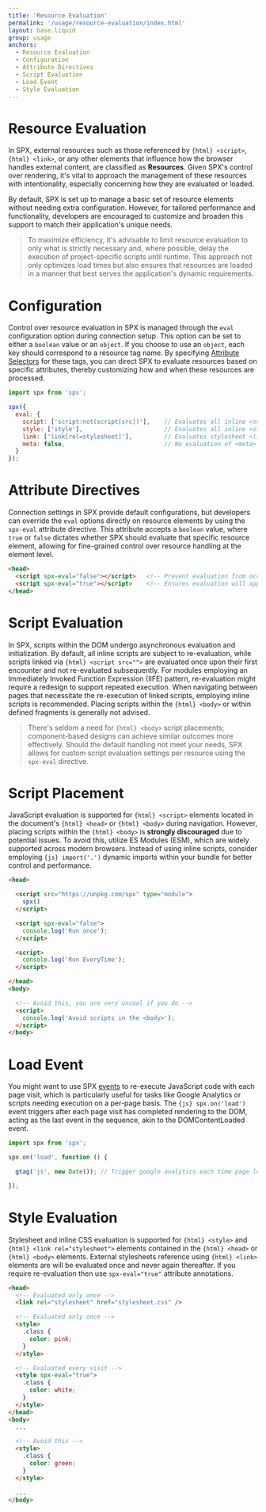 ```yaml
---
title: 'Resource Evaluation'
permalink: '/usage/resource-evaluation/index.html'
layout: base.liquid
group: usage
anchors:
  - Resource Evaluation
  - Configuration
  - Attribute Directives
  - Script Evaluation
  - Load Event
  - Style Evaluation
---
```


# Resource Evaluation

In SPX, external resources such as those referenced by `{html} <script>`, `{html} <link>`, or any other elements that influence how the browser handles external content, are classified as **Resources**. Given SPX's control over rendering, it's vital to approach the management of these resources with intentionality, especially concerning how they are evaluated or loaded.

By default, SPX is set up to manage a basic set of resource elements without needing extra configuration. However, for tailored performance and functionality, developers are encouraged to customize and broaden this support to match their application's unique needs.

> To maximize efficiency, it's advisable to limit resource evaluation to only what is strictly necessary and, where possible, delay the execution of project-specific scripts until runtime. This approach not only optimizes load times but also ensures that resources are loaded in a manner that best serves the application's dynamic requirements.

# Configuration

Control over resource evaluation in SPX is managed through the `eval` configuration option during connection setup. This option can be set to either a `boolean` value or an `object`. If you choose to use an `object`, each key should correspond to a resource tag name. By specifying [Attribute Selectors](https://developer.mozilla.org/en-US/docs/Web/CSS/Attribute_selectors) for these tags, you can direct SPX to evaluate resources based on specific attributes, thereby customizing how and when these resources are processed.

<!-- prettier-ignore -->
```js
import spx from 'spx';

spx({
  eval: {
    script: ['script:not(script[src])'],    // Evaluates all inline <script> tags
    style: ['style'],                       // Evaluates all inline <style> tags
    link: ['link[rel=stylesheet]'],         // Evaluates stylesheet <link> tags
    meta: false,                            // No evaluation of <meta> tags
  }
});
```

# Attribute Directives

Connection settings in SPX provide default configurations, but developers can override the `eval` options directly on resource elements by using the `spx-eval` attribute directive. This attribute accepts a `boolean` value, where `true` or `false` dictates whether SPX should evaluate that specific resource element, allowing for fine-grained control over resource handling at the element level.

<!-- prettier-ignore -->
```html
<head>
  <script spx-eval="false"></script>   <!-- Prevent evaluation from occurring -->
  <script spx-eval="true"></script>    <!-- Ensures evaluation will apply always -->
</head>
```

# Script Evaluation

In SPX, scripts within the DOM undergo asynchronous evaluation and initialization. By default, all inline scripts are subject to re-evaluation, while scripts linked via `{html} <script src="">` are evaluated once upon their first encounter and not re-evaluated subsequently. For modules employing an Immediately Invoked Function Expression (IIFE) pattern, re-evaluation might require a redesign to support repeated execution. When navigating between pages that necessitate the re-execution of linked scripts, employing inline scripts is recommended. Placing scripts within the `{html} <body>` or within defined fragments is generally not advised.

> There's seldom a need for `{html} <body>` script placements; component-based designs can achieve similar outcomes more effectively. Should the default handling not meet your needs, SPX allows for custom script evaluation settings per resource using the `spx-eval` directive.

# Script Placement

JavaScript evaluation is supported for `{html} <script>` elements located in the document's `{html} <head>` or `{html} <body>` during navigation. However, placing scripts within the `{html} <body>` is **strongly discouraged** due to potential issues. To avoid this, utilize ES Modules (ESM), which are widely supported across modern browsers. Instead of using inline scripts, consider employing `{js} import('.')` dynamic imports within your bundle for better control and performance.

<!-- prettier-ignore -->
```html
<head>

  <script src="https://unpkg.com/spx" type="module">
    spx()
  </script>

  <script spx-eval="false">
    console.log('Run once');
  </script>

  <script>
    console.log('Run EveryTime');
  </script>

</head>
<body>

  <!-- Avoid this, you are very uncool if you do -->
  <script>
    console.log('Avoid scripts in the <body>');
  </script>
</body>
```

# Load Event

You might want to use SPX [events](/usage/events/) to re-execute JavaScript code with each page visit, which is particularly useful for tasks like Google Analytics or scripts needing execution on a per-page basis. The `{js} spx.on('load')` event triggers after each page visit has completed rendering to the DOM, acting as the last event in the sequence, akin to the DOMContentLoaded event.

<!-- prettier-ignore -->
```js
import spx from 'spx';

spx.on('load', function () {

  gtag('js', new Date()); // Trigger google analytics each time page loads

});
```

# Style Evaluation

Stylesheet and inline CSS evaluation is supported for `{html} <style>` and `{html} <link rel="stylesheet">` elements contained in the `{html} <head>` or `{html} <body>` elements. External stylesheets reference using `{html} <link>` elements are will be evaluated once and never again thereafter. If you require re-evaluation then use `spx-eval="true"` attribute annotations.

```html
<head>
  <!-- Evaluated only once -->
  <link rel="stylesheet" href="stylesheet.css" />

  <!-- Evaluated only once -->
  <style>
    .class {
      color: pink;
    }
  </style>

  <!-- Evaluated every visit -->
  <style spx-eval="true">
    .class {
      color: white;
    }
  </style>
</head>
<body>
  ...

  <!-- Avoid this -->
  <style>
    .class {
      color: green;
    }
  </style>

  ...
</body>
```
